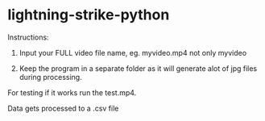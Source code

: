 # lightning-strike-python

Instructions:
1. Input your FULL video file name, eg. myvideo.mp4 not only myvideo

2. Keep the program in a separate folder as it will generate alot of jpg files during processing.

For testing if it works run the test.mp4.

Data gets processed to a .csv file
